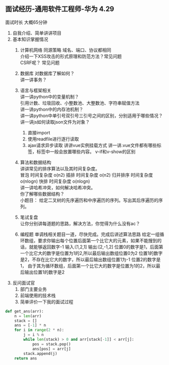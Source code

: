 ## 面试经历-通用软件工程师-华为 4.29

面试时长 大概65分钟  
1. 自我介绍、简单讲讲项目
2. 基本知识掌握情况  
    1) 计算机网络 
        同源策略 
        域名、端口、协议都相同    
        介绍一下XSS攻击的形式原理和防范方法？常见问题  
        CSRF呢？ 常见问题
    
    2) 数据库
        对数据库了解如何？  
        讲一讲事务？
    3) 语言与框架相关   
        讲一讲python中的变量机制？  
        引用计数、垃圾回收、小整数池、大整数池、字符串赋值方法  
        讲一讲python中的内存池机制？  
        讲一讲python中单引号双引号三引号之间的区别，分别适用于哪些情况？
        讲一讲js如何读取json文件为对象？  
        1. 直接import
        2. 使用readfile进行逐行读取
        3. ajax请求异步读取
        讲讲vue实例挂载方式
        讲一讲.vue文件都有哪些标签，标签中一般会放置哪些内容。
        v-if和v-show的区别
    4) 算法和数据结构  
        讲讲常见的排序算法以及其时间复杂度。  
        冒泡 时间复杂度 o(n2)  插排 时间复杂度 o(n2)  归并排序 时间复杂度 o(nlogn)  快排   时间复杂度 o(nlogn)  
        讲一讲哈希冲突，如何解决哈希冲突。  
        你了解哪些数据结构？  
        小题目：
        给定二叉树的先序遍历和中序遍历的序列。写出其后序遍历的序列。
    5) 笔试复盘  
        让你分别讲每道题的思路，解决方法，你觉得为什么没有ac？
    6) 编程题
        单调栈相关题目一道，尽快完成。完成后讲述算法思路
        给定一组循环数组，要求你输出每个位置后面第一个比它大的元素，如果不能搜到的话，就能够返回数字-1
        输入:[1,2,1]
        输出:[2,-1,2]
        位置0的数字是1，后面第一个比它大的数字是位置为1的2,所以最后输出数组位置0为2
        位置1的数字是2，不存在比它大的数字，所以最后输出数组位置1为-1
        位置2的数字是1， 由于其为循环数组，后面第一个比它大的数字是位置为1的2，所以最后输出位置1的数字是2
3. 反问面试官  
    1. 部门主要业务
    2. 前端使用的技术栈
    3. 简单评价一下我的面试过程

```python
def get_ans(arr):
    n = len(arr)
    stack = []
    ans = [-1] * n
    for i in range(2 * n):
        j = i % n
        while len(stack) > 0 and arr[stack[-1]] < arr[j]:
            pos = stack.pop()
            ans[pos] = arr[j]
        stack.append(j)
    return ans
```